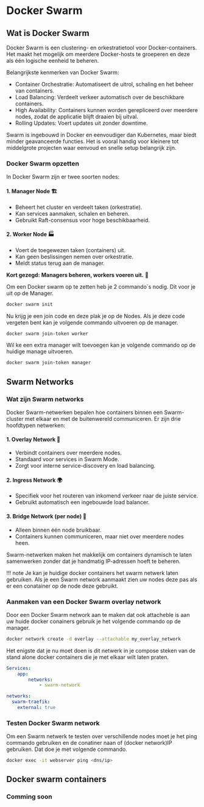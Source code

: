 # Docker Swarm

## Wat is Docker Swarm
Docker Swarm is een clustering- en orkestratietool voor Docker-containers. Het maakt het mogelijk om meerdere Docker-hosts te groeperen en deze als één logische eenheid te beheren.

Belangrijkste kenmerken van Docker Swarm:

- Container Orchestratie: Automatiseert de uitrol, schaling en het beheer van containers.
- Load Balancing: Verdeelt verkeer automatisch over de beschikbare containers.
- High Availability: Containers kunnen worden gerepliceerd over meerdere nodes, zodat de applicatie blijft draaien bij uitval.
- Rolling Updates: Voert updates uit zonder downtime.

Swarm is ingebouwd in Docker en eenvoudiger dan Kubernetes, maar biedt minder geavanceerde functies. Het is vooral handig voor kleinere tot middelgrote projecten waar eenvoud en snelle setup belangrijk zijn.
### Docker Swarm opzetten
In Docker Swarm zijn er twee soorten nodes:  

#### 1. Manager Node 🏗️  
- Beheert het cluster en verdeelt taken (orkestratie).  
- Kan services aanmaken, schalen en beheren.  
- Gebruikt Raft-consensus voor hoge beschikbaarheid.  

#### 2. Worker Node 🏭  
- Voert de toegewezen taken (containers) uit.  
- Kan geen beslissingen nemen over orkestratie.  
- Meldt status terug aan de manager.  

**Kort gezegd:** **Managers beheren, workers voeren uit.** 🚀

Om een Docker swarm op te zetten heb je 2 commando`s nodig.
Dit voor je uit op de Manager.
```bash
docker swarm init
```
Nu krijg je een join code en deze plak je op de Nodes.
Als je deze code vergeten bent kan je volgende commando uitvoeren op de manager.
```bash
docker swarm join-token worker
```
Wil ke een extra manager wilt toevoegen kan je volgende commando op de huidige manage uitvoeren.
```bash
docker swarm join-token manager
```


## Swarm Networks

### Wat zijn Swarm networks
Docker Swarm-netwerken bepalen hoe containers binnen een Swarm-cluster met elkaar en met de buitenwereld communiceren. Er zijn drie hoofdtypen netwerken:  

#### 1. Overlay Network 🔄  
- Verbindt containers over meerdere nodes.  
- Standaard voor services in Swarm Mode.  
- Zorgt voor interne service-discovery en load balancing.  

#### 2. Ingress Network 🌍  
- Specifiek voor het routeren van inkomend verkeer naar de juiste service.  
- Gebruikt automatisch een ingebouwde load balancer.  

#### 3. Bridge Network (per node) 🔗  
- Alleen binnen één node bruikbaar.  
- Containers kunnen communiceren, maar niet over meerdere nodes heen.  

Swarm-netwerken maken het makkelijk om containers dynamisch te laten samenwerken zonder dat je handmatig IP-adressen hoeft te beheren.

!!! note
    Je kan je huidige docker containers het swarm netwerk laten gebruiken.
    Als je een Swarm network aanmaakt zien uw nodes deze pas als er een conatainer op de node deze gebruikt.

### Aanmaken van een Docker Swarm overlay network
Door een Docker Swarm network aan te maken dat ook attacheble is aan uw huide docker conainers gebruik je het volgende commando op de manager.
```bash
docker network create -d overlay --attachable my_overlay_network
```

Het enigste dat je nu moet doen is dit netwerk in je compose steken van de stand alone docker containers die je met elkaar wilt laten praten.

```yaml
Services:
    app:
        networks:
            - swarm-network

networks:
  swarm-traefik:
    external: true
```

### Testen Docker Swarm network
Om een Swarm netwerk te testen over verschillende nodes moet je het ping commando gebruiken en de conatiner naan of (docker network)IP gebruiken.
Dat doe je met volgende commando.

```bash
docker exec -it webserver ping <dns/ip>
```


## Docker swarm containers
### Comming soon